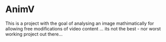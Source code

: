 # AnimV
This is a project with the goal of analysing an image mathimatically for allowing free modifications of video content
... its not the best - nor worst working project out there... 
